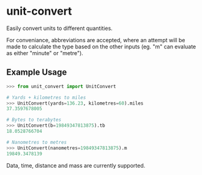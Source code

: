 # unit-convert
Easily convert units to different quantities.

For conveniance, abbreviations are accepted, where an attempt will be made to calculate the type based on the other inputs (eg. "m" can evaluate as either "minute" or "metre").

## Example Usage
```python
>>> from unit_convert import UnitConvert

# Yards + kilometres to miles
>>> UnitConvert(yards=136.23, kilometres=60).miles
37.3597678005

# Bytes to terabytes
>>> UnitConvert(b=19849347813875).tb
18.0528766704

# Nanometres to metres
>>> UnitConvert(nanometres=19849347813875).m
19849.3478139
```

Data, time, distance and mass are currently supported.
